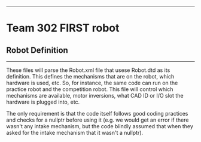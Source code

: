 *************************************************************************************************************
 #  Team 302 FIRST robot 
 ## Robot Definition
*************************************************************************************************************

These files will parse the Robot.xml file that usese Robot.dtd as its definition.  This defines the mechanisms that 
are on the robot, which hardware is used, etc.   So, for instance, the same code can run on the practice robot and 
the competition robot.  This file will control which mechanisms are available, motor inversions, what CAD ID or I/O slot 
the hardware is plugged into, etc.

The only requirement is that the code itself follows good coding practices and checks for a nullptr before using
it (e.g. we would get an error if there wasn't any intake mechanism, but the code blindly assumed that when they 
asked for the intake mechanism that it wasn't a nullptr\).
